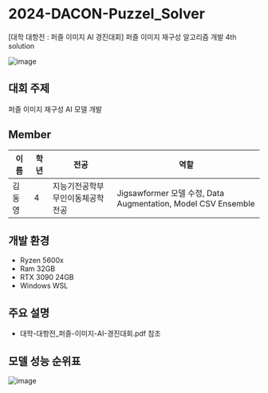 # 2024-DACON-Puzzel_Solver
[대학 대항전 : 퍼즐 이미지 AI 경진대회] 퍼즐 이미지 재구성 알고리즘 개발 4th solution

![image](https://github.com/DYDevelop/DACON-Competitions/assets/55197580/dfaea029-7aeb-469d-b5b5-3e80a9714329)

## 대회 주제
퍼즐 이미지 재구성 AI 모델 개발

## Member
| 이름       | 학년 | 전공          | 역할                          |
|------------|-----|---------------|------------------------------|
| 김동영    | 4    | 지능기전공학부 무인이동체공학전공 |  Jigsawformer 모델 수정, Data Augmentation, Model CSV Ensemble |

## 개발 환경
- Ryzen 5600x
- Ram 32GB
- RTX 3090 24GB
- Windows WSL

## 주요 설명
- 대학-대항전_퍼즐-이미지-AI-경진대회.pdf 참조

## 모델 성능 순위표
![image](https://github.com/DYDevelop/DACON-Competitions/assets/55197580/a1cfbb6c-4d91-4f74-b2a2-9122e6c3416a)


